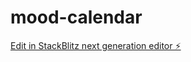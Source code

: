 # mood-calendar

[Edit in StackBlitz next generation editor ⚡️](https://stackblitz.com/~/github.com/xPatiCiosek/mood-calendar)